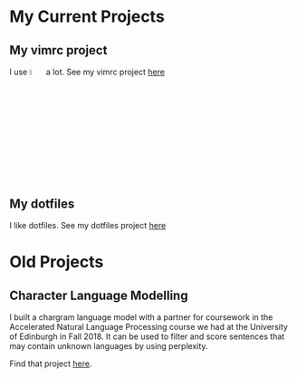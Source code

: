 # My Current Projects

## My vimrc project
I use <img src="https://cdn.freebiesupply.com/logos/large/2x/vim-logo-png-transparent.png" alt="drawing" width="5%"/> a lot.
See my vimrc project [here](https://github.com/klebster2/vimrc)

## My dotfiles
I like dotfiles. See my dotfiles project [here](https://github.com/klebster2/dotfiles)

# Old Projects

## Character Language Modelling
I built a chargram language model with a partner for coursework in the Accelerated Natural Language Processing course we had at the University of Edinburgh in Fall 2018. It can be used to filter and score sentences that may contain unknown languages by using perplexity.

Find that project [here](https://github.com/klebster2/chargram-model).

